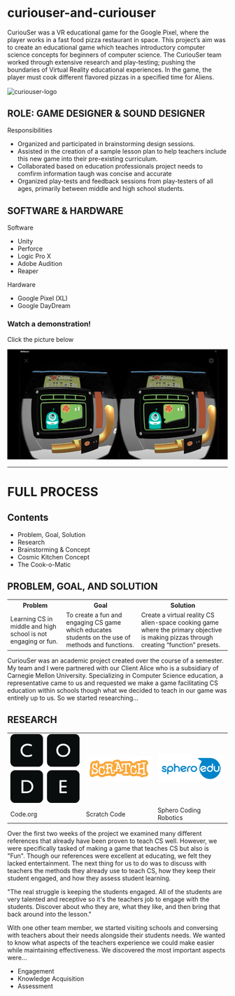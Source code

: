 # curiouser-and-curiouser

<p>CuriouSer was a VR educational game for the Google Pixel, where the player works in a fast food pizza restaurant in space. This project’s aim was to create an educational game which teaches introductory computer science concepts for beginners of computer science. The CuriouSer team worked through extensive research and play-testing; pushing the boundaries of Virtual Reality educational experiences. In the game, the player must cook different flavored pizzas in a specified time for Aliens.</p>

<img src="curiouser_poster.jpg" alt="curiouser-logo" width="500" align="center">

<h2>ROLE: GAME DESIGNER & SOUND DESIGNER</h2>
<p>Responsibilities</p>

<ul>
  <li>Organized and participated in brainstorming design sessions.</li>
  <li>Assisted in the creation of a sample lesson plan to help teachers include this new game into their pre-existing curriculum.</li>
  <li>Collaborated based on education professionals project needs to comfirm information taugh was concise and accurate</li>
  <li>Organized play-tests and feedback sessions from play-testers of all ages, primarily between middle and high school students.</li>
</ul>

<h2>SOFTWARE & HARDWARE</h2>
<p>Software</p>
<ul>
  <li>Unity</li>
  <li>Perforce</li>
  <li>Logic Pro X</li>
  <li>Adobe Audition</li>
  <li>Reaper</li>
</ul>

<p>Hardware</p>
<ul>
  <li>Google Pixel (XL)</li>
  <li>Google DayDream</li>
</ul>

<h3>Watch a demonstration!</h3>
<p>Click the picture below</p>
<a href="https://www.youtube.com/watch?v=FC9yZjRInf0" target="_blank"><img src="Cosmic-kitchen-screenshot.png" alt="cosmic kitchen picture"></a>

<hr>

<h1>FULL PROCESS</h1>

<h2>Contents</h2>
<ul>
  <li>Problem, Goal, Solution</li>
  <li>Research</li>
  <li>Brainstorming & Concept</li>
  <li>Cosmic Kitchen Concept</li>
  <li>The Cook-o-Matic</li>
</ul>

<h2>PROBLEM, GOAL, AND SOLUTION</h2>

<table>
  <tr>
    <th>Problem</th>
    <th>Goal</th>
    <th>Solution</th>
  </tr>
  <tr>
    <td>Learning CS in middle and high school is not engaging or fun.</td>
    <td>To create a fun and engaging CS game which educates students on the use of methods and functions.</td>
    <td>Create a virtual reality CS alien-space cooking game where the primary objective is making pizzas through creating “function” presets.</td>
  </tr>
</table>

<p>CuriouSer was an academic project created over the course of a semester. My team and I were partnered with our Client Alice who is a subsidiary of Carnegie Mellon University. Specializing in Computer Science education, a representative came to us and requested we make a game facilitating CS education within schools though what we decided to teach in our game was entirely up to us. So we started researching…</p>

<h2>RESEARCH</h2>
<table>
  <tr>
    <td><img src="imgs/codedotorg.png" alt="code.org logo"></td>
    <td><img src="imgs/Scratchlogo.png" alt="scratch code logo"></td>
    <td><img src="imgs/sphero-img.png" alt="sphero coding robotics logo"</td>
  </tr>
  <tr>
    <td>Code.org</td>
    <td>Scratch Code</td>
    <td>Sphero Coding Robotics</td>
  </tr>
</table>

<p>Over the first two weeks of the project we examined many different references that already have been proven to teach CS well. However, we were specifically tasked of making a game that teaches CS but also is "Fun". Though our references were excellent at educating, we felt they lacked entertainment. The next thing for us to do was to discuss with teachers the methods they already use to teach CS, how they keep their student engaged, and how they assess student learning.</p>

<p>"The real struggle is keeping the students engaged. All of the students are very talented and receptive so it's the teachers job to engage with the students. Discover about who they are, what they like, and then bring that back around into the lesson."</p>

<p>With one other team member, we started visiting schools and conversing with teachers about their needs alongside their students needs. We wanted to know what aspects of the teachers experience we could make easier while maintaining effectiveness. We discovered the most important aspects were...</p>
<ul>
  <li>Engagement</li>
  <li>Knowledge Acquisition</li>
  <li>Assessment</li>
</ul>
  
  
